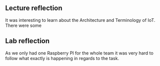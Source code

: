 
## Lecture reflection
It was interesting to learn about the Architecture and Terminology of IoT. There were some 

## Lab reflection
As we only had one Raspberry PI for the whole team it was very hard to follow what exactly is happening in regards to the task.
